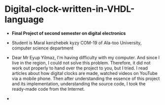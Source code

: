 # Digital-clock-written-in-VHDL-language
- **Final Project of second semester on digital electronics**

- Student is Maral kenzhebek kyzy COM-19 of Ala-too University, computer science department

- Dear Mr Eyup Yilmaz, I'm having difficulty with my computer. And since I live in the region, I could not solve this problem. Therefore, it did not work out properly to hand over the project to you, but I tried. I read articles about how digital clocks are made, watched videos on YouTube via a mobile phone. Then after understanding the essence of this project and its implementation, understanding the source code, I took the ready-made code from the Internet.
- 
